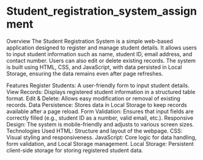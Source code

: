 # Student_registration_system_assignment
Overview
The Student Registration System is a simple web-based application designed to register and manage student details. It allows users to input student information such as name, student ID, email address, and contact number. Users can also edit or delete existing records. The system is built using HTML, CSS, and JavaScript, with data persisted in Local Storage, ensuring the data remains even after page refreshes.

Features
Register Students: A user-friendly form to input student details.
View Records: Displays registered student information in a structured table format.
Edit & Delete: Allows easy modification or removal of existing records.
Data Persistence: Stores data in Local Storage to keep records available after a page reload.
Form Validation: Ensures that input fields are correctly filled (e.g., student ID as a number, valid email, etc.).
Responsive Design: The system is mobile-friendly and adjusts to various screen sizes.
Technologies Used
HTML: Structure and layout of the webpage.
CSS: Visual styling and responsiveness.
JavaScript: Core logic for data handling, form validation, and Local Storage management.
Local Storage: Persistent client-side storage for storing registered student data.

